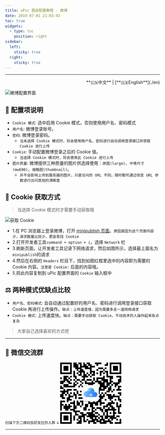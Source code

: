 ```yaml
---
title: uPic 图床配置教程 - 微博
date: 2019-07-01 21:03:43
toc: true
widgets:
  - type: toc
    position: right
sidebar:
  left:
    sticky: true
  right:
    sticky: true
---
```

<hr><!-- i18n --><div align="right">**🇨🇳中文** | [**🇬🇧English**](./en)</div><!-- i18n -->

![微博配置界面](https://gitee.com/gee1k/oss/raw/master/tutorials/weibo-host.png)

## 📝 配置项说明

- `Cookie 模式`: 选中启用 Cookie 模式，否则使用用户名、密码模式
- `用户名`: 微博登录账号。
- `密码`: 微博登录密码。
  - `当未选择 Cookie 模式时，将会使用用户名、密码进行自动调用登录接口并获取 Cookie 进行上传`
- `Cookie`: 手动配置微博登录之后的 Cookie 值。
  - `当选择 Cookie 模式时，将会使用此 Cookie 进行上传`
- `图片质量`: 微博提供三种质量的图片供选择使用：`原图(large)`、`中等尺寸(mw690)`、`缩略图(thumbnail)`。
  - `并不会影响上传到服务器的图片，只是访问的 URL 不同，随时都可通过改变 URL 参数进行访问其他的清晰度`

## 🔑 Cookie 获取方式

> 当选择 Cookie 模式时才需要手动获取哦

![获取 Cookie](https://gitee.com/gee1k/oss/raw/master/tutorials/weibo-get-cookie.png)

- 1.在 PC 浏览器上登录微博，打开 <a href="https://weibo.com/minipublish" target="_blank">minipublish 页面</a>。`原因是因为这个页面内容少，请求数量比较少，更容易找 Cookie`
- 2.打开开发者工具`command + option + i`，选择 `Network` 栏
- 3.刷新页面，让开发者工具记录下网络请求，然后如图所示，选择最上面名为`minipublish`的请求
- 4.然后在右侧的 `Headers` 栏目下，找到如图红框里选中的内容即为需要的 Cookie 内容。`注意是 Cookie:` 后面的内容哦。
- 5.将此内容复制到 uPic 配置界面的 `Cookie` 输入框中

## ⚖️ 两种模式优缺点比较

- `用户名、密码模式`: 会自动通过配置好的用户名、密码进行调用登录接口获取 Cookie 再进行上传操作。`缺点：上传速度慢，因为需要多走一道网络请求`
- `Cookie 模式`: 上传速度快。`缺点：需要手动获取 Cookie，不动技术的人操作起来有点复杂`

> 大家自己选择喜欢的方式吧

<hr>

## 💌 微信交流群
  <small>扫描下方二维码加好友拉你入群 ↓ </small>
	<img src="https://raw.githubusercontent.com/gee1k/oss/master/personal/geee1k.JPG" height="200" style="height:200px">

<hr>
